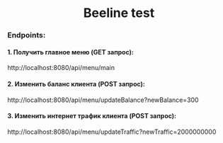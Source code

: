 <h1 align="center">Beeline test</h1>
<h3 align="left">Endpoints:</h3>

<h4 align="left">1. Получить главное меню (GET запрос):</h4>
<p align="left">http://localhost:8080/api/menu/main</p>

<h4 align="left">2. Изменить баланс клиента (POST запрос):</h4>
<p align="left">http://localhost:8080/api/menu/updateBalance?newBalance=300</p>

<h4 align="left">3. Изменить интернет трафик клиента (POST запрос):</h4>
<p align="left">http://localhost:8080/api/menu/updateTraffic?newTraffic=2000000000</p>
